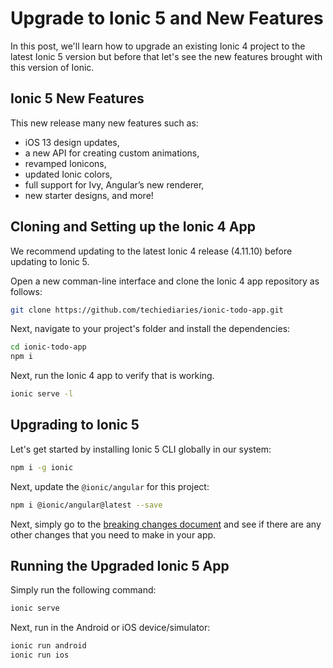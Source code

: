 # Upgrade to Ionic 5 and New Features

In this post, we'll learn how to upgrade an existing Ionic 4 project to the latest Ionic 5 version but before that let's see the new features brought with this version of Ionic.

## Ionic 5 New Features

This new release many new features such as:

- iOS 13 design updates, 
- a new API for creating custom animations, 
- revamped Ionicons, 
- updated Ionic colors, 
- full support for Ivy, Angular’s new renderer, 
- new starter designs, and more!

## Cloning and Setting up the Ionic 4 App 

We recommend updating to the latest Ionic 4 release (4.11.10) before updating to Ionic 5.

Open a new comman-line interface and clone the Ionic 4 app repository as follows:

```bash
git clone https://github.com/techiediaries/ionic-todo-app.git
```

Next, navigate to your project's folder and install the dependencies:

```bash
cd ionic-todo-app
npm i
```

Next, run the Ionic 4 app to verify that is working.

```bash
ionic serve -l
```


## Upgrading to Ionic 5

Let's get started by installing Ionic 5 CLI globally in our system:

```bash
npm i -g ionic
```

Next, update the `@ionic/angular` for this project:

```bash
npm i @ionic/angular@latest --save
```

Next, simply go to the [breaking changes document](https://github.com/ionic-team/ionic/blob/master/BREAKING.md) and see if there are any other changes that you need to make in your app.



## Running the Upgraded Ionic 5 App


Simply run the following command:

```bash
ionic serve 
```

Next, run in the Android or iOS device/simulator:

```bash
ionic run android
ionic run ios
```



